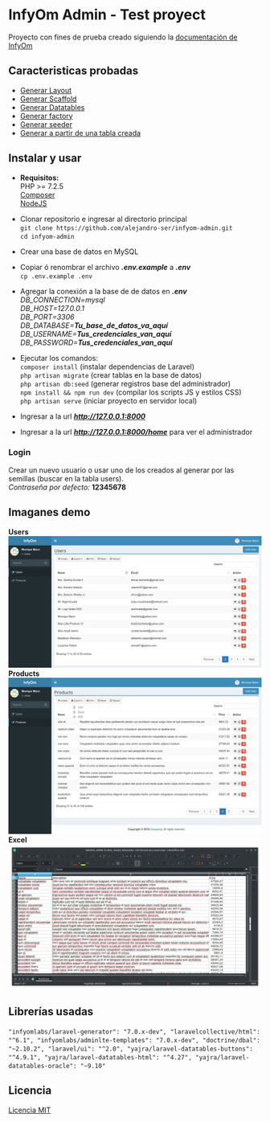 # InfyOm Admin - Test proyect

Proyecto con fines de prueba creado siguiendo la [documentación de InfyOm](https://labs.infyom.com/laravelgenerator/docs/7.0/installation)

## Caracteristicas probadas

- [Generar Layout](https://labs.infyom.com/laravelgenerator/docs/7.0/publish-layout)
- [Generar Scaffold](https://labs.infyom.com/laravelgenerator/docs/7.0/getting-started#generator-commands)
- [Generar Datatables](https://labs.infyom.com/laravelgenerator/docs/7.0/generator-options#datatables-cli)
- [Generar factory](https://labs.infyom.com/laravelgenerator/docs/7.0/generator-options#generate-factory)
- [Generar seeder](https://labs.infyom.com/laravelgenerator/docs/7.0/generator-options#generate-seeder)
- [Generar a partir de una tabla creada](https://labs.infyom.com/laravelgenerator/docs/7.0/generator-options#custom-table-name)

## Instalar y usar

- __Requisitos:__  
    PHP >= 7.2.5  
    [Composer](https://getcomposer.org)  
    [NodeJS](https://nodejs.org)

- Clonar repositorio e ingresar al directorio principal  
`git clone https://github.com/alejandro-ser/infyom-admin.git`  
`cd infyom-admin`
- Crear una base de datos en MySQL
- Copiar ó renombrar el archivo __*.env.example*__ a __*.env*__  
`cp .env.example .env`  
- Agregar la conexión a la base de de datos en **_.env_**  
_DB_CONNECTION=mysql_  
_DB_HOST=127.0.0.1_  
_DB_PORT=3306_  
_DB_DATABASE=_**_Tu_base_de_datos_va_aquí_**  
_DB_USERNAME=_**_Tus_credenciales_van_aquí_**  
_DB_PASSWORD=_**_Tus_credenciales_van_aquí_**
- Ejecutar los comandos:  
`composer install` (instalar dependencias de Laravel)  
`php artisan migrate` (crear tablas en la base de datos)  
`php artisan db:seed` (generar registros base del administrador)  
`npm install && npm run dev` (compilar los scripts JS y estilos CSS)  
`php artisan serve` (iniciar proyecto en servidor local)
- Ingresar a la url **_http://127.0.0.1:8000_**
- Ingresar a la url **_http://127.0.0.1:8000/home_** para ver el administrador

### Login

Crear un nuevo usuario o usar uno de los creados al generar por las semillas (buscar en la tabla users).  
_Contraseña por defecto:_ **12345678**

## Imaganes demo

**Users**  
![Users](/public/img/admin_users.png)
**Products**  
![Products](/public/img/admin_products.png)
**Excel**  
![Products](/public/img/excel.png)

## Librerías usadas

`"infyomlabs/laravel-generator": "7.0.x-dev",
"laravelcollective/html": "^6.1",
"infyomlabs/adminlte-templates": "7.0.x-dev",
"doctrine/dbal": "~2.10.2",
"laravel/ui": "^2.0",
"yajra/laravel-datatables-buttons": "^4.9.1",
"yajra/laravel-datatables-html": "^4.27",
"yajra/laravel-datatables-oracle": "~9.10"`

## Licencia

[Licencia MIT](https://github.com/alejandro-ser/infyom-admin/blob/master/LICENSE)